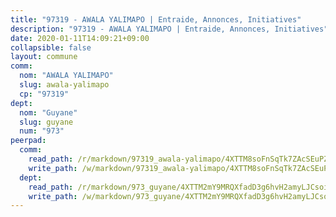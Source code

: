 ```yaml
---
title: "97319 - AWALA YALIMAPO | Entraide, Annonces, Initiatives"
description: "97319 - AWALA YALIMAPO | Entraide, Annonces, Initiatives"
date: 2020-01-11T14:09:21+09:00
collapsible: false
layout: commune
comm:
  nom: "AWALA YALIMAPO"
  slug: awala-yalimapo
  cp: "97319"
dept:
  nom: "Guyane"
  slug: guyane
  num: "973"
peerpad:
  comm:
    read_path: /r/markdown/97319_awala-yalimapo/4XTTM8soFnSqTk7ZAcSEuPZYBjPaKXnJcVHwhUZRK7mHaUCBo
    write_path: /w/markdown/97319_awala-yalimapo/4XTTM8soFnSqTk7ZAcSEuPZYBjPaKXnJcVHwhUZRK7mHaUCBo-K3TgUScoVnNjqfr91CiXvbAGCe1qQdFmXwr8nd1wQPk89qedxasYQ1Rpt5VKGTSbUdBXyxyUymKfnXQZtzzYUhgXjfXLo8h97C6mL7qPg4kXnhasi9CyBPfwDBBGx3nahp7gD3mw
  dept:
    read_path: /r/markdown/973_guyane/4XTTM2mY9MRQXfadD3g6hvH2amyLJCsoinYGcPs3moq9GpTwc
    write_path: /w/markdown/973_guyane/4XTTM2mY9MRQXfadD3g6hvH2amyLJCsoinYGcPs3moq9GpTwc-K3TgTgNFrGYQL7RzdiUs2G5kz5wznH8a7V3hvZcSXNRKvSbg2tsbecC3Je5R7hpbbDk7dogAkEsJV5SFg7UEJUHx8Fogpcmn5vubMjKA1FgiKo3tE8H7NRgUs3M6tfhzyxkWCUs8
---
```


